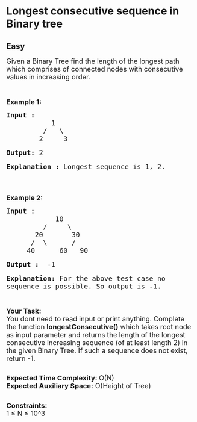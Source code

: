# Longest consecutive sequence in Binary tree
## Easy
<div class="problems_problem_content__Xm_eO"><p><span style="font-size:18px">Given a Binary Tree find the length of the longest path which comprises of connected nodes with consecutive values in increasing order.&nbsp;</span></p>

<p>&nbsp;</p>

<p><strong><span style="font-size:18px">Example 1:</span></strong></p>

<pre><span style="font-size:18px"><strong>Input :      </strong>
           1                               
         /   \                          
        2     3                      </span>

<span style="font-size:18px"><strong>Output:</strong> 2</span>

<span style="font-size:18px"><strong>Explanation : </strong>Longest sequence is 1, 2.</span></pre>

<p><br>
&nbsp;</p>

<p><span style="font-size:18px"><strong>Example 2:</strong></span></p>

<pre><span style="font-size:18px"><strong>Input :    </strong>
            10                               
         /     \                          
       20       30                      
      /  \      /
     40      60   90    </span>

<span style="font-size:18px"><strong>Output : </strong> -1</span>

<span style="font-size:18px"><strong>Explanation: </strong>For the above test case no 
sequence is possible. So output is -1.</span></pre>

<p>&nbsp;</p>

<p><span style="font-size:18px"><strong>Your Task: &nbsp;</strong><br>
You dont need to read input or print anything. Complete the function <strong>longestConsecutive()</strong> which takes root node as input parameter and returns the length of the longest consecutive increasing sequence (of at least </span><span style="font-size:18px">length</span><span style="font-size:18px">&nbsp;2) in the given Binary Tree. If such a sequence does not exist, return&nbsp;-1.</span></p>

<p><br>
<span style="font-size:18px"><strong>Expected Time Complexity: </strong>O(N)<br>
<strong>Expected Auxiliary Space:</strong> O(Height of Tree)</span></p>

<p><br>
<span style="font-size:18px"><strong>Constraints:</strong><br>
1 ≤ N ≤ 10^3</span></p>
</div>